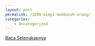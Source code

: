```yaml
---
layout: post
permalink: /1000-mimpi-membunuh-orang/
categories:
    - Uncategorized
---
```


[Baca Selengkapnya](/08)
